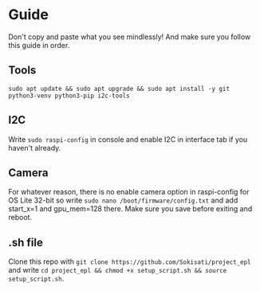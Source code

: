 # Guide

Don't copy and paste what you see mindlessly! And make sure you follow this guide in order. 


## Tools

```sudo apt update && sudo apt upgrade && sudo apt install -y git python3-venv python3-pip i2c-tools```

## I2C
Write ```sudo raspi-config``` in console and enable I2C in interface tab if you haven't already.

## Camera
For whatever reason, there is no enable camera option in raspi-config for OS Lite 32-bit so write ```sudo nano /boot/firmware/config.txt``` and add start_x=1 and gpu_mem=128 there. Make sure you save before exiting
and reboot.

## .sh file
Clone this repo with ```git clone https://github.com/Sokisati/project_epl``` and write ```cd project_epl && chmod +x setup_script.sh && source setup_script.sh```.

